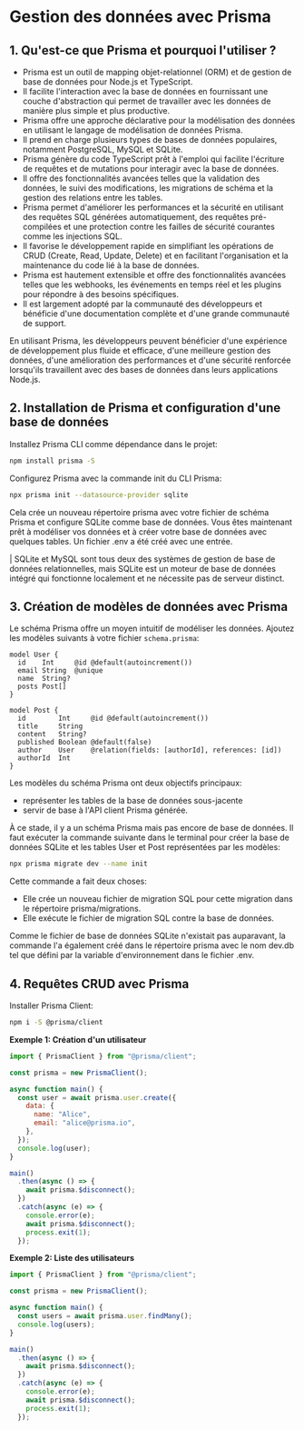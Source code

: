 # Gestion des données avec Prisma

## 1. Qu'est-ce que Prisma et pourquoi l'utiliser ?

- Prisma est un outil de mapping objet-relationnel (ORM) et de gestion de base de données pour Node.js et TypeScript.
- Il facilite l'interaction avec la base de données en fournissant une couche d'abstraction qui permet de travailler avec les données de manière plus simple et plus productive.
- Prisma offre une approche déclarative pour la modélisation des données en utilisant le langage de modélisation de données Prisma.
- Il prend en charge plusieurs types de bases de données populaires, notamment PostgreSQL, MySQL et SQLite.
- Prisma génère du code TypeScript prêt à l'emploi qui facilite l'écriture de requêtes et de mutations pour interagir avec la base de données.
- Il offre des fonctionnalités avancées telles que la validation des données, le suivi des modifications, les migrations de schéma et la gestion des relations entre les tables.
- Prisma permet d'améliorer les performances et la sécurité en utilisant des requêtes SQL générées automatiquement, des requêtes pré-compilées et une protection contre les failles de sécurité courantes comme les injections SQL.
- Il favorise le développement rapide en simplifiant les opérations de CRUD (Create, Read, Update, Delete) et en facilitant l'organisation et la maintenance du code lié à la base de données.
- Prisma est hautement extensible et offre des fonctionnalités avancées telles que les webhooks, les événements en temps réel et les plugins pour répondre à des besoins spécifiques.
- Il est largement adopté par la communauté des développeurs et bénéficie d'une documentation complète et d'une grande communauté de support.

En utilisant Prisma, les développeurs peuvent bénéficier d'une expérience de développement plus fluide et efficace, d'une meilleure gestion des données, d'une amélioration des performances et d'une sécurité renforcée lorsqu'ils travaillent avec des bases de données dans leurs applications Node.js.

## 2. Installation de Prisma et configuration d'une base de données

Installez Prisma CLI comme dépendance dans le projet:

```bash
npm install prisma -S
```

Configurez Prisma avec la commande init du CLI Prisma:

```bash
npx prisma init --datasource-provider sqlite
```

Cela crée un nouveau répertoire prisma avec votre fichier de schéma Prisma et configure SQLite comme base de données. Vous êtes maintenant prêt à modéliser vos données et à créer votre base de données avec quelques tables. Un fichier .env a été créé avec une entrée.

| SQLite et MySQL sont tous deux des systèmes de gestion de base de données relationnelles, mais SQLite est un moteur de base de données intégré qui fonctionne localement et ne nécessite pas de serveur distinct.

## 3. Création de modèles de données avec Prisma

Le schéma Prisma offre un moyen intuitif de modéliser les données. Ajoutez les modèles suivants à votre fichier `schema.prisma`:

```prisma
model User {
  id    Int     @id @default(autoincrement())
  email String  @unique
  name  String?
  posts Post[]
}

model Post {
  id        Int     @id @default(autoincrement())
  title     String
  content   String?
  published Boolean @default(false)
  author    User    @relation(fields: [authorId], references: [id])
  authorId  Int
}
```

Les modèles du schéma Prisma ont deux objectifs principaux:

- représenter les tables de la base de données sous-jacente
- servir de base à l'API client Prisma générée.

À ce stade, il y a un schéma Prisma mais pas encore de base de données. Il faut exécuter la commande suivante dans le terminal pour créer la base de données SQLite et les tables User et Post représentées par les modèles:

```bash
npx prisma migrate dev --name init
```

Cette commande a fait deux choses:

- Elle crée un nouveau fichier de migration SQL pour cette migration dans le répertoire prisma/migrations.
- Elle exécute le fichier de migration SQL contre la base de données.

Comme le fichier de base de données SQLite n'existait pas auparavant, la commande l'a également créé dans le répertoire prisma avec le nom dev.db tel que défini par la variable d'environnement dans le fichier .env.

## 4. Requêtes CRUD avec Prisma

Installer Prisma Client:

```bash
npm i -S @prisma/client
```

**Exemple 1: Création d'un utilisateur**

```js
import { PrismaClient } from "@prisma/client";

const prisma = new PrismaClient();

async function main() {
  const user = await prisma.user.create({
    data: {
      name: "Alice",
      email: "alice@prisma.io",
    },
  });
  console.log(user);
}

main()
  .then(async () => {
    await prisma.$disconnect();
  })
  .catch(async (e) => {
    console.error(e);
    await prisma.$disconnect();
    process.exit(1);
  });
```

**Exemple 2: Liste des utilisateurs**

```js
import { PrismaClient } from "@prisma/client";

const prisma = new PrismaClient();

async function main() {
  const users = await prisma.user.findMany();
  console.log(users);
}

main()
  .then(async () => {
    await prisma.$disconnect();
  })
  .catch(async (e) => {
    console.error(e);
    await prisma.$disconnect();
    process.exit(1);
  });
```
